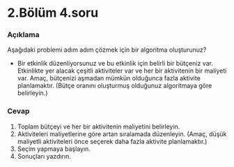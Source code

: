# 2.Bölüm 4.soru

### Açıklama

Aşağıdaki problemi adım adım çözmek için bir algoritma oluşturunuz?
-	Bir etkinlik düzenliyorsunuz ve bu etkinlik için belirli bir bütçeniz var. 
Etkinlikte yer alacak çeşitli aktiviteler var ve her bir aktivitenin bir maliyeti 
var. Amaç, bütçenizi aşmadan mümkün olduğunca fazla aktivite planlamaktır. (Bütçe oranını oluşturmuş olduğunuz algoritmaya göre belirleyin.)

### Cevap

1. Toplam bütçeyi ve her bir aktivitenin maliyetini belirleyin.
2. Aktiviteleri maliyetlerine göre artan sıralamada düzenleyin. (Amaç, düşük maliyetli aktiviteleri önce seçerek daha fazla aktivite planlamaktır.)
3. Seçim yapmaya başlayın.
4. Sonuçları yazdırın.